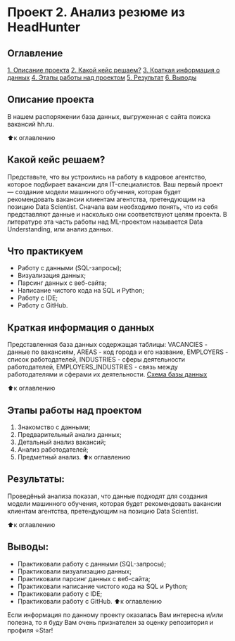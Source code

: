 # Проект 2. Анализ резюме из HeadHunter

## Оглавление
[1. Описание проекта](https://github.com/Andy-Pol/Skillfactory_Data_Science_course/tree/master/Project_2#Описание-проекта)
[2. Какой кейс решаем?](https://github.com/Andy-Pol/Skillfactory_Data_Science_course/tree/master/Project_2#Какой-кейс-решаем)
[3. Краткая информация о данных](https://github.com/Andy-Pol/Skillfactory_Data_Science_course/tree/master/Project_2#Краткая-информация-о-данных)
[4. Этапы работы над проектом](https://github.com/Andy-Pol/Skillfactory_Data_Science_course/tree/master/Project_2#Этапы-работы-над-проектом)
[5. Результат](https://github.com/Andy-Pol/Skillfactory_Data_Science_course/tree/master/Project_2#Результат)
[6. Выводы](https://github.com/Andy-Pol/Skillfactory_Data_Science_course/tree/master/Project_2#Выводы)

## Описание проекта
В нашем распоряжении база данных, выгруженная с сайта поиска вакансий hh.ru.

⬆️к оглавлению

## Какой кейс решаем?
Представьте, что вы устроились на работу в кадровое агентство, которое подбирает вакансии для IT-специалистов. Ваш первый проект — создание модели машинного обучения, которая будет рекомендовать вакансии клиентам агентства, претендующим на позицию Data Scientist. Сначала вам необходимо понять, что из себя представляют данные и насколько они соответствуют целям проекта. В литературе эта часть работы над ML-проектом называется Data Understanding, или анализ данных.

## Что практикуем

* Работу с данными (SQL-запросы);
* Визуализация данных;
* Парсинг данных с веб-сайта;
* Написание чистого кода на SQL и Python;
* Работу с IDE;
* Работу с GitHub.

## Краткая информация о данных

Представленная база данных содержащая таблицы: VACANCIES - данные по вакансиям, AREAS - код города и его название, EMPLOYERS - список работодателей, INDUSTRIES - сферы деятельности работодателей, EMPLOYERS_INDUSTRIES - связь между работодателями и сферами их деятельности. [Схема базы данных](https://github.com/Andy-Pol/Skillfactory_Data_Science_course/tree/master/Project_2/images/SQL_data_sch.png)

⬆️к оглавлению

## Этапы работы над проектом

1. Знакомство с данными;
2. Предварительный анализ данных;
3. Детальный анализ вакансий;
4. Анализ работодателей;
5. Предметный анализ.
⬆️к оглавлению

## Результаты:

Проведёный анализа показал, что данные подходят для создания модели машинного обучения, которая будет рекомендовать вакансии клиентам агентства, претендующим на позицию Data Scientist.

⬆️к оглавлению

## Выводы:

* Практиковали работу с данными (SQL-запросы);
* Практиковали визуализацию данных;
* Практиковали парсинг данных с веб-сайта;
* Практиковали написание чистого кода на SQL и Python;
* Практиковали работу с IDE;
* Практиковали работу с GitHub.
⬆️к оглавлению

Если информация по данному проекту оказалась Вам интересна и/или полезна, то я буду Вам очень признателен за оценку репозитория и профиля ⭐️Star!